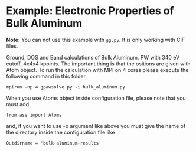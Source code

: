 # Example: Electronic Properties of Bulk Aluminum

**Note:** You can not use this example with `gg.py`. It is only working with CIF files.

Ground, DOS and Band calculations of Bulk Aluminum. PW with 340 eV cutoff, 4x4x4 kpoints. The important thing is that the ositions are given with Atom object. To run the calculation with MPI on 4 cores please execute the following command in this folder.

    mpirun -np 4 gpawsolve.py -i bulk_aluminum.py
	
When you use Atoms object inside configuration file, please note that you must add

    from ase import Atoms

and, if you want to use -o argument like above you must give the name of the directory inside the configuration file like

    Outdirname = 'bulk-aluminum-results'
